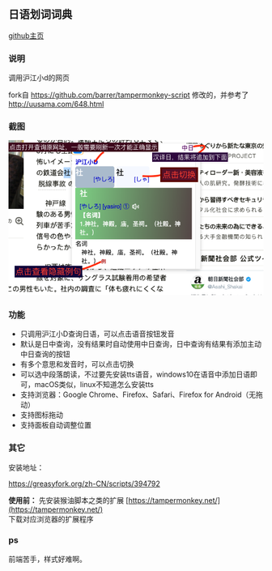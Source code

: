 ## 日语划词词典



[github主页](https://github.com/fthvgb1/tampermonkey-script)

### 说明

调用沪江小d的网页

fork自 https://github.com/barrer/tampermonkey-script 修改的，并参考了 http://uusama.com/648.html 

### 截图

[![1VUfWn.md.png](translate/description.png)](https://imgchr.com/i/1VUfWn)

### 功能

* 只调用沪江小D查询日语，可以点击语音按钮发音
* 默认是日中查询，没有结果时自动使用中日查询，日中查询有结果有添加主动中日查询的按钮
* 有多个意思和发音时，可以点击切换
* 可以选中段落朗读，不过要先安装tts语音，windows10在语音中添加日语即可，macOS类似，linux不知道怎么安装tts
* 支持浏览器：Google Chrome、Firefox、Safari、Firefox for Android（无拖动）
* 支持图标拖动
* 支持面板自动调整位置



### 其它

安装地址：

https://greasyfork.org/zh-CN/scripts/394792

**使用前：**  先安装猴油脚本之类的扩展
[https://tampermonkey.net/](https://tampermonkey.net/)  
下载对应浏览器的扩展程序

### ps

前端苦手，样式好难啊。